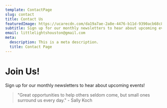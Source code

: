 ```yaml
---
template: ContactPage
slug: contact
title: Contact Us
featuredImage: https://ucarecdn.com/da19a7ae-2a8e-4476-b11d-9390acb68c83/-/preview/-/enhance/50/
subtitle: Sign up for our monthly newsletters to hear about upcoming events!
email: littlelightshouston@gmail.com
meta:
  description: This is a meta description.
  title: Contact Page
---
```

# Join Us!

Sign up for our monthly newsletters to hear about upcoming events!

> "Great opportunities to help others seldom come, but small ones surround us every day." - Sally Koch